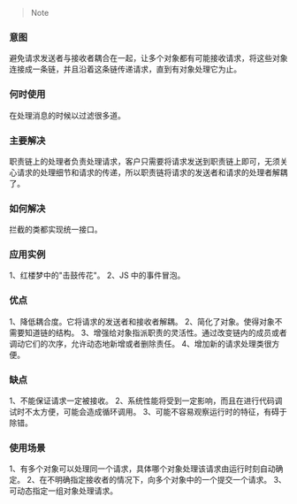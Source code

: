 > Note

### 意图
避免请求发送者与接收者耦合在一起，让多个对象都有可能接收请求，将这些对象连接成一条链，并且沿着这条链传递请求，直到有对象处理它为止。

### 何时使用
在处理消息的时候以过滤很多道。

### 主要解决
职责链上的处理者负责处理请求，客户只需要将请求发送到职责链上即可，无须关心请求的处理细节和请求的传递，所以职责链将请求的发送者和请求的处理者解耦了。

### 如何解决
拦截的类都实现统一接口。

### 应用实例
1、红楼梦中的"击鼓传花"。
2、JS 中的事件冒泡。

### 优点
1、降低耦合度。它将请求的发送者和接收者解耦。
2、简化了对象。使得对象不需要知道链的结构。
3、增强给对象指派职责的灵活性。通过改变链内的成员或者调动它们的次序，允许动态地新增或者删除责任。
4、增加新的请求处理类很方便。

### 缺点
1、不能保证请求一定被接收。
2、系统性能将受到一定影响，而且在进行代码调试时不太方便，可能会造成循环调用。
3、可能不容易观察运行时的特征，有碍于除错。

### 使用场景
1、有多个对象可以处理同一个请求，具体哪个对象处理该请求由运行时刻自动确定。
2、在不明确指定接收者的情况下，向多个对象中的一个提交一个请求。
3、可动态指定一组对象处理请求。
